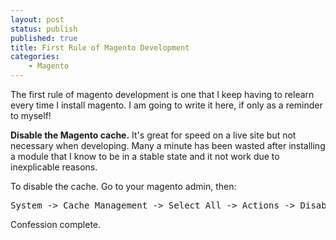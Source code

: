 ```yaml
---
layout: post
status: publish
published: true
title: First Rule of Magento Development
categories:
    - Magento
---
```

The first rule of magento development is one that I keep having to relearn every time I install magento.  I am going to write it here, if only as a reminder to myself!

<b>Disable the Magento cache.</b>  It's great for speed on a live site but not necessary when developing.  Many a minute has been wasted after installing a module that I know to be in a stable state and it not work due to inexplicable reasons.

To disable the cache.  Go to your magento admin, then:

<pre lang="text">System -> Cache Management -> Select All -> Actions -> Disable -> Submit </pre>

Confession complete.
